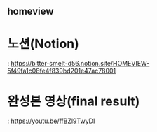 ## homeview

# 노션(Notion)
: https://bitter-smelt-d56.notion.site/HOMEVIEW-5f49fa1c08fe4f839bd201e47ac78001

# 완성본 영상(final result)
: https://youtu.be/ffBZl9TwyDI
